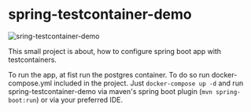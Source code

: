 # spring-testcontainer-demo

![sring-testcontainer-demo](https://github.com/kdima90/spring-testcontainer-demo/actions/workflows/github-actions.yml/badge.svg)

This small project is about, how to configure spring boot app with testcontainers.

To run the app, at fist run the postgres container. To do so run docker-compose.yml included in the project. Just `docker-compose up -d` and run spring-testcontainer-demo via maven's spring boot plugin (`mvn spring-boot:run`) or via your preferred IDE.